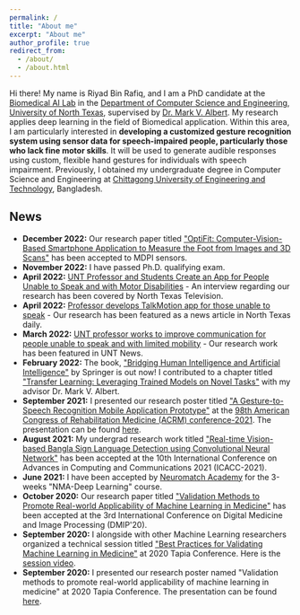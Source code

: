 ```yaml
---
permalink: /
title: "About me"
excerpt: "About me"
author_profile: true
redirect_from: 
  - /about/
  - /about.html
---
```


Hi there! My name is Riyad Bin Rafiq, and I am a PhD candidate at the [Biomedical AI Lab](https://www.biomed-ai.com/home) in the [Department of Computer Science and Engineering](https://computerscience.engineering.unt.edu/), [University of North Texas](https://www.unt.edu/), supervised by [Dr. Mark V. Albert](https://sites.google.com/view/biomed-ai/people/mark-v-albert). My research applies deep learning in the field of Biomedical application. Within this area, I am particularly interested in **developing a customized gesture recognition system using sensor data for speech-impaired people, particularly those who lack fine motor skills**. It will be used to generate audible responses using custom, flexible hand gestures for individuals with speech impairment. Previously, I obtained my undergraduate degree in Computer Science and Engineering at [Chittagong University of Engineering and Technology](https://www.cuet.ac.bd/), Bangladesh. 

News
------
- **December 2022:** Our research paper titled ["OptiFit: Computer-Vision-Based Smartphone Application to Measure the Foot from Images and 3D Scans"](https://www.mdpi.com/1424-8220/22/23/9554) has been accepted to MDPI sensors.
- **November 2022:** I have passed Ph.D. qualifying exam.
- **April 2022:** [UNT Professor and Students Create an App for People Unable to Speak and with Motor Disabilities](https://www.northtexastelevision.com/post/unt-professor-and-students-create-an-app-to-improve-communication-among-the-disabled) - An interview regarding our research has been covered by North Texas Television.
- **April 2022:** [Professor develops TalkMotion app for those unable to speak](https://www.ntdaily.com/professor-develops-talkmotion-app-for-those-unable-to-speak/) - Our research has been featured as a news article in North Texas daily. 
- **March 2022:** [UNT professor works to improve communication for people unable to speak and with limited mobility](https://news.unt.edu/news-releases/unt-professor-works-improve-communication-people-unable-speak-and-limited-mobility) - Our research work has been featured in UNT News.
- **February 2022:** The book, ["Bridging Human Intelligence and Artificial Intelligence"](https://link.springer.com/book/10.1007/978-3-030-84729-6) by Springer is out now! I contributed to a chapter titled ["Transfer Learning: Leveraging Trained Models on Novel Tasks"](https://link.springer.com/chapter/10.1007/978-3-030-84729-6_4) with my advisor Dr. Mark V. Albert.
- **September 2021:** I presented our research poster titled ["A Gesture-to-Speech Recognition Mobile Application Prototype"](https://www.sciencedirect.com/science/article/pii/S0003999321012831) at the [98th American Congress of Rehabilitation Medicine (ACRM) conference-2021](https://acrm.org/meetings/2021-annual-conference/). The presentation can be found [here](https://drive.google.com/file/d/1fhAtlYBALeYWYc0jBJgnK-GKQOB6CxaP/view?usp=sharing).
- **August 2021:** My undergrad research work titled ["Real-time Vision-based Bangla Sign Language Detection using Convolutional Neural Network"](https://ieeexplore.ieee.org/abstract/document/9708141) has been accepted at the 10th International Conference on Advances in Computing and Communications 2021 (ICACC-2021).
- **June 2021:** I have been accepted by [Neuromatch Academy](https://academy.neuromatch.io/) for the 3-weeks "NMA-Deep Learning" course.
- **October 2020:** Our research paper titled ["Validation Methods to Promote Real-world Applicability of Machine Learning in Medicine"](https://dl.acm.org/doi/abs/10.1145/3441369.3441372) has been accepted at the 3rd International Conference on Digital Medicine and Image Processing (DMIP'20).
- **September 2020:** I alongside with other Machine Learning researchers organized a technical session titled ["Best Practices for Validating Machine Learning in Medicine"](https://tapia.harmonyapp.com/schedule/friday-september-18-2020/200pm-315pm/best-practices-for-validating-machine-learning-in-medicine/) at 2020 Tapia Conference. Here is the [session video](https://www.youtube.com/watch?v=YrtqujFsUco&ab_channel=TheBiomedicalAILabatUNT).
- **September 2020:** I presented our research poster named "Validation methods to promote real-world applicability of machine learning in medicine" at 2020 Tapia Conference. The presentation can be found [here](https://drive.google.com/file/d/1-ZCSfBYEvfRfv2AwdSI3CGROKYaP6-eW/view?usp=sharing).
